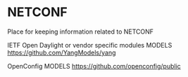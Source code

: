 # NETCONF
 
Place for keeping information related to NETCONF

IETF Open Daylight or vendor specific modules MODELS
https://github.com/YangModels/yang

OpenConfig MODELS
https://github.com/openconfig/public

